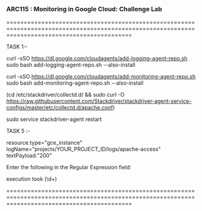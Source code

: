 ### ARC115 :  Monitoring in Google Cloud: Challenge Lab 

================================================================================================================================================


TASK 1:- 

curl -sSO https://dl.google.com/cloudagents/add-logging-agent-repo.sh
sudo bash add-logging-agent-repo.sh --also-install

curl -sSO https://dl.google.com/cloudagents/add-monitoring-agent-repo.sh
sudo bash add-monitoring-agent-repo.sh --also-install

(cd /etc/stackdriver/collectd.d/ && sudo curl -O https://raw.githubusercontent.com/Stackdriver/stackdriver-agent-service-configs/master/etc/collectd.d/apache.conf)

sudo service stackdriver-agent restart



TASK 5 :-  

resource.type="gce_instance"
logName="projects/YOUR_PROJECT_ID/logs/apache-access"
textPayload:"200"


Enter the following in the Regular Expression field:

execution took (\d+)



================================================================================================================================================



